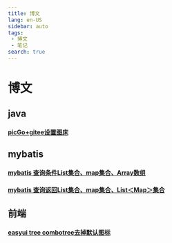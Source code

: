 ```yaml
---
title: 博文
lang: en-US
sidebar: auto
tags:
 - 博文
 - 笔记
search: true
---
```

#  博文

## java
#### [picGo+gitee设置图床](./other/picGo+gitee设置图床.md)

## mybatis
#### [mybatis 查询条件List集合、map集合、Array数组](./mybatis/mybatis查询条件List集合、map集合、Array数组.md)

#### [mybatis 查询返回List集合、map集合、List＜Map＞集合](./mybatis/mybatis查询返回List集合、map集合、List＜Map＞集合.md)
## 前端
#### [easyui tree combotree去掉默认图标](./front-end/easyui-tree-combotree去掉默认图标.md)
